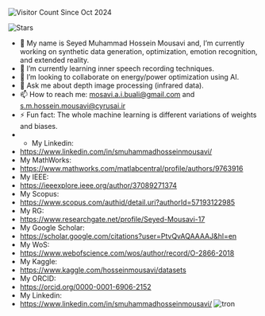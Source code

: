 ![Visitor Count](https://visitor-badge.laobi.icu/badge?page_id=username.username) Since Oct 2024

![Stars](https://img.shields.io/github/stars/SeyedMuhammadHosseinMousavi?affiliations=OWNER%2CCOLLABORATOR&style=social)




- 🔭 My name is Seyed Muhammad Hossein Mousavi and, I’m currently working on synthetic data generation, optimization, emotion recognition, and extended reality. 
- 🌱 I’m currently learning inner speech recording techniques.
- 👯 I’m looking to collaborate on energy/power optimization using AI. 
- 💬 Ask me about depth image processing (infrared data).
- 📫 How to reach me: mosavi.a.i.buali@gmail.com and s.m.hossein.mousavi@cyrusai.ir
- ⚡ Fun fact: The whole machine learning is different variations of weights and biases.
- - My Linkedin:
- https://www.linkedin.com/in/smuhammadhosseinmousavi/
- My MathWorks:
- https://www.mathworks.com/matlabcentral/profile/authors/9763916
- My IEEE:
- https://ieeexplore.ieee.org/author/37089271374
- My Scopus:
- https://www.scopus.com/authid/detail.uri?authorId=57193122985
- My RG:
- https://www.researchgate.net/profile/Seyed-Mousavi-17
- My Google Scholar:
- https://scholar.google.com/citations?user=PtvQvAQAAAAJ&hl=en
- My WoS:
- https://www.webofscience.com/wos/author/record/O-2866-2018
- My Kaggle:
- https://www.kaggle.com/hosseinmousavi/datasets
- My ORCID:
- https://orcid.org/0000-0001-6906-2152
- My Linkedin:
- https://www.linkedin.com/in/smuhammadhosseinmousavi/
![tron](https://user-images.githubusercontent.com/11339420/209621480-5ead20ff-595b-4435-a807-9d3a4e446481.gif)
